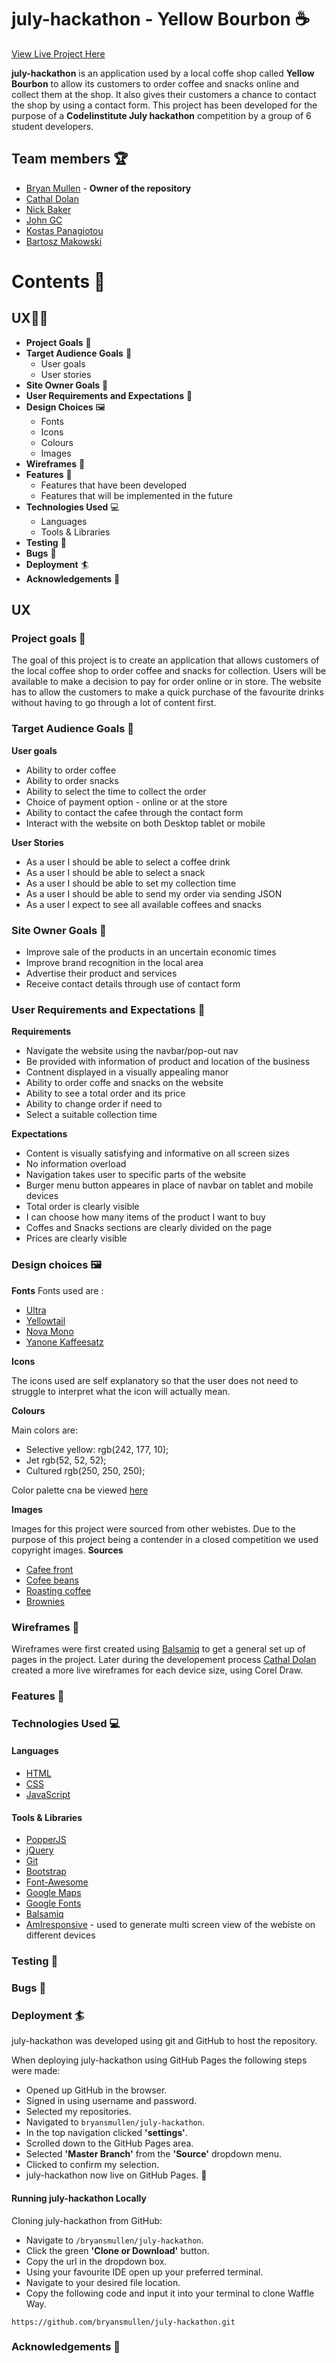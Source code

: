 # july-hackathon - **Yellow Bourbon** :coffee:

[View Live Project Here](###)

**july-hackathon** is an application used by a local coffe shop called **Yellow Bourbon** to allow its customers to order coffee and snacks online and collect them at the shop. It also gives their customers a chance to contact the shop by using a contact  form. This project has been developed for the purpose of a **CodeIinstitute July hackathon** competition by a group of 6 student developers.

## Team members :trophy:
* [Bryan Mullen](https://github.com/bryansmullen) - **Owner of the repository** 
* [Cathal Dolan](https://github.com/CathalDolan)
* [Nick Baker](https://github.com/NickBaker11)
* [John GC](https://github.com/JohnGC1510)
* [Kostas Panagiotou](https://github.com/lordcostas)
* [Bartosz Makowski](https://github.com/bartosz-makowski)




# Contents :book:

## UX:superhero_man:	
  * **Project Goals** :jigsaw:	
  * **Target Audience Goals** 	:dart:
    * User goals
    * User stories
  * **Site Owner Goals**  	:dart:
  * **User Requirements and Expectations** 	:dart:
  * **Design Choices** :framed_picture:		
    * Fonts
    * Icons
    * Colours
    * Images
  * **Wireframes** :straight_ruler:		
  * **Features** :abacus:	
    * Features that have been developed
    * Features that will be implemented in the future
  * **Technologies Used** :computer:	
    * Languages
    * Tools & Libraries
  * **Testing** :magnet:
  * **Bugs** :mosquito:
  * **Deployment** :surfer:
  * **Acknowledgements** :clap:

## UX 
### Project goals :jigsaw:	
The goal of this project is to create an application that allows customers of the local coffee shop to order coffee and snacks for collection. Users will be available to make a decision to pay for order online or in store. The website has to allow the customers to make a quick purchase of the favourite drinks without having to go through a lot of content first.

### Target Audience Goals :dart:

**User goals**

 * Ability to order coffee
 * Ability to order snacks
 * Ability to select the time to collect the order
 * Choice of payment option - online or at the store
 * Ability to contact the cafee through the contact form
 * Interact with the website on both Desktop tablet or mobile

**User Stories**

 * As a user I should be able to select a coffee drink
 * As a user I should be able to select a snack
 * As a user I should be able to set my collection time
 * As a user I should be able to send my order via sending JSON
 * As a user I expect to see all available coffees and snacks

### Site Owner Goals  	:dart:

* Improve sale of the products in an uncertain economic times
* Improve brand recognition in the local area
* Advertise their product and services
* Receive contact details through use of contact form

### User Requirements and Expectations 	:dart:

**Requirements**
  * Navigate the website using the navbar/pop-out nav
  * Be provided with information of product and location of the business
  * Contnent displayed in a visually appealing manor
  * Ability to order coffe and snacks on the website
  * Ability to see a total order and its price
  * Ability to change order if need to
  * Select a suitable collection time
  
**Expectations**
  * Content is visually satisfying and informative on all screen sizes
  * No information overload
  * Navigation takes user to specific parts of the website
  * Burger menu button appeares in place of navbar on tablet and mobile devices
  * Total order is clearly visible
  * I can choose how many items of the product I want to buy
  * Coffes and Snacks sections are clearly divided on the page
  * Prices are clearly visible

### Design choices :framed_picture:

**Fonts**
Fonts used are : 
 * [Ultra](https://fonts.google.com/specimen/Ultra?query=ultra)
 * [Yellowtail](https://fonts.google.com/specimen/Yellowtail?query=yellow)
 * [Nova Mono](https://fonts.google.com/specimen/Nova+Mono?query=Nova)
 * [Yanone Kaffeesatz](https://fonts.google.com/specimen/Yanone+Kaffeesatz?query=Yano)

**Icons**

The icons used are self explanatory so that the user does not need to struggle to interpret what the icon will actually mean.

**Colours**

Main colors are:
* Selective yellow: rgb(242, 177, 10);
* Jet rgb(52, 52, 52);
* Cultured rgb(250, 250, 250);

Color palette cna be viewed [here](https://coolors.co/f2b10a-343434-fafafa)

**Images**

Images for this project were sourced from other webistes. Due to the purpose of this project being a contender in a closed competition we used copyright images.
**Sources**
 * [Cafee front](https://www.pinterest.co.uk/pin/241505598743043689/)
 * [Cofee beans](https://www.wallsauce.com/eu/wall-murals-wallpaper/coffee-beans-mural-wallpaper)
 * [Roasting coffee](https://gearpatrol.com/2016/01/12/understanding-the-finer-points-of-coffee-bean-roast/)
 * [Brownies](https://www.goodtoknow.co.uk/recipes/chocolate-brownies)


### Wireframes :straight_ruler:
Wireframes were first created using [Balsamiq](https://balsamiq.com/) to get a general set up of pages in the project. Later during the developement process [Cathal Dolan](https://github.com/CathalDolan) created a more live wireframes for each device size, using Corel Draw.

### Features :abacus:

### Technologies Used :computer:

#### Languages
* [HTML](https://developer.mozilla.org/en-US/docs/Web/HTML)
* [CSS](https://developer.mozilla.org/en-US/docs/Web/CSS)
* [JavaScript](https://www.w3schools.com/js/)

#### Tools & Libraries
* [PopperJS](https://popper.js.org/)
* [jQuery](https://jquery.com/)
* [Git](https://git-scm.com/)
* [Bootstrap](https://getbootstrap.com/)
* [Font-Awesome](https://fontawesome.com/icons?d=gallery)
* [Google Maps](https://www.google.com/maps/)
* [Google Fonts](https://fonts.google.com/)
* [Balsamiq](https://balsamiq.com/)
* [AmIresponsive](http://ami.responsivedesign.is/) - used to generate multi screen view of the webiste on different devices

### Testing :magnet:
### Bugs :mosquito:

### Deployment :surfer:

july-hackathon was developed using git and GitHub to host the repository.

When deploying july-hackathon using GitHub Pages the following steps were made:

* Opened up GitHub in the browser.
* Signed in using username and password.
* Selected my repositories.
* Navigated to ``bryansmullen/july-hackathon``.
* In the top navigation clicked **'settings'**.
* Scrolled down to the GitHub Pages area.
* Selected **'Master Branch'** from the **'Source'** dropdown menu.
* Clicked to confirm my selection.
* july-hackathon now live on GitHub Pages. :rocket: 

#### Running july-hackathon Locally

Cloning july-hackathon from GitHub:

* Navigate to ``/bryansmullen/july-hackathon``.
* Click the green **'Clone or Download'** button.
* Copy the url in the dropdown box.
* Using your favourite IDE open up your preferred terminal.
* Navigate to your desired file location.
* Copy the following code and input it into your terminal to clone Waffle Way.
```
https://github.com/bryansmullen/july-hackathon.git
```

### Acknowledgements :clap:


